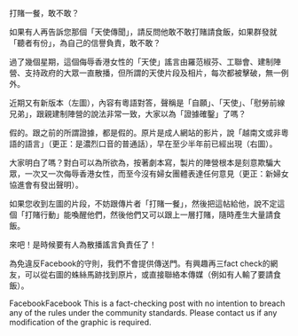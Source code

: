 打賭一餐，敢不敢？

如果有人再告訴您那個「天使傳聞」，請反問他敢不敢打賭請食飯，如果群發就「聽者有份」，為自己的信譽負責，敢不敢？

過了幾個星期，這個侮辱香港女性的「天使」謠言由羅范椒芬、工聯會、建制陣營、支持政府的大眾一直散播，但所謂的天使片段及相片，每次都被擊破，無一例外。

近期又有新版本（左圖），內容有粵語對答，聲稱是「自願」、「天使」、「慰勞前線兄弟」，跟親建制陣營的說法非常一致，大家以為「證據確鑿」了嗎？

假的。跟之前的所謂證據，都是假的。原片是成人網站的影片，說「越南文或非粵語的語言」（更正：是濃烈口音的普通話），早在至少半年前已經出現（右圖）。

大家明白了嗎？對白可以為所欲為，按著劇本寫，製片的陣營根本是刻意欺騙大眾，一次又一次侮辱香港女性，而至今沒有婦女團體表達任何意見（更正：新婦女協進會有發出聲明）。

如果您收到左圖的片段，不妨跟傳片者「打賭一餐」，然後把這帖給他，說不定這個「打賭行動」能喚醒他們，然後他們又可以跟上一層打賭，隨時產生大量請食飯。

來吧！是時候要有人為散播謠言負責任了！

為免違反Facebook的守則，我們不會提供傳送門。有興趣再三fact check的網友，可以從右圖的蛛絲馬跡找到原片，或直接聯絡本傳媒（例如有人輸了要請食飯）。

FacebookFacebook This is a fact-checking post with no intention to breach any of the rules under the community standards. Please contact us if any modification of the graphic is required.